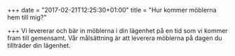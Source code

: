 +++
date = "2017-02-21T12:25:30+01:00"
title = "Hur kommer möblerna hem till mig?"

+++
Vi levererar och bär in möblerna i din lägenhet på en tid som vi kommer fram till gemensamt. Vår målsättning är att leverera möblerna på dagen du tillträder din lägenhet.

